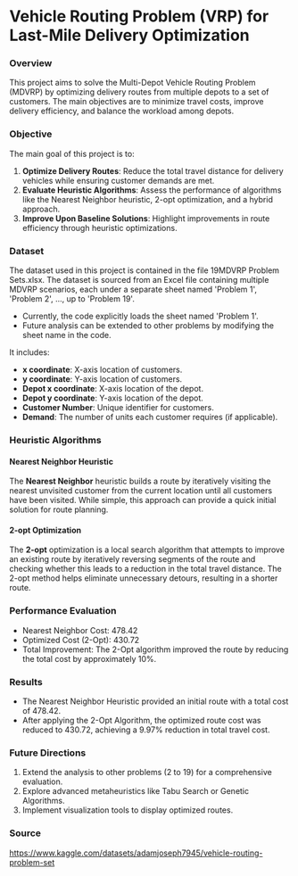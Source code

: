 # Vehicle Routing Problem (VRP) for Last-Mile Delivery Optimization

### Overview

This project aims to solve the Multi-Depot Vehicle Routing Problem (MDVRP) by optimizing delivery routes from multiple depots to a set of customers. The main objectives are to minimize travel costs, improve delivery efficiency, and balance the workload among depots.

###  Objective

The main goal of this project is to:

1. **Optimize Delivery Routes**: Reduce the total travel distance for delivery vehicles while ensuring customer demands are met.
2. **Evaluate Heuristic Algorithms**: Assess the performance of algorithms like the Nearest Neighbor heuristic, 2-opt optimization, and a hybrid approach.
3. **Improve Upon Baseline Solutions**: Highlight improvements in route efficiency through heuristic optimizations.

### Dataset

The dataset used in this project is contained in the file 19MDVRP Problem Sets.xlsx. The dataset is sourced from an Excel file containing multiple MDVRP scenarios, each under a separate sheet named 'Problem 1', 'Problem 2', ..., up to 'Problem 19'.

- Currently, the code explicitly loads the sheet named 'Problem 1'.
- Future analysis can be extended to other problems by modifying the sheet name in the code.

It includes:

- **x coordinate**: X-axis location of customers.
- **y coordinate**: Y-axis location of customers.
- **Depot x coordinate**: X-axis location of the depot.
- **Depot y coordinate**: Y-axis location of the depot.
- **Customer Number**: Unique identifier for customers.
- **Demand**: The number of units each customer requires (if applicable).

### Heuristic Algorithms

#### Nearest Neighbor Heuristic

The **Nearest Neighbor** heuristic builds a route by iteratively visiting the nearest unvisited customer from the current location until all customers have been visited. While simple, this approach can provide a quick initial solution for route planning.

#### 2-opt Optimization

The **2-opt** optimization is a local search algorithm that attempts to improve an existing route by iteratively reversing segments of the route and checking whether this leads to a reduction in the total travel distance. The 2-opt method helps eliminate unnecessary detours, resulting in a shorter route.

### Performance Evaluation

- Nearest Neighbor Cost: 478.42
- Optimized Cost (2-Opt): 430.72
- Total Improvement: The 2-Opt algorithm improved the route by reducing the total cost by approximately 10%.

### Results

- The Nearest Neighbor Heuristic provided an initial route with a total cost of 478.42.
- After applying the 2-Opt Algorithm, the optimized route cost was reduced to 430.72, achieving a 9.97% reduction in total travel cost.

### Future Directions

1. Extend the analysis to other problems (2 to 19) for a comprehensive evaluation.
2. Explore advanced metaheuristics like Tabu Search or Genetic Algorithms.
3. Implement visualization tools to display optimized routes.

### Source

https://www.kaggle.com/datasets/adamjoseph7945/vehicle-routing-problem-set

